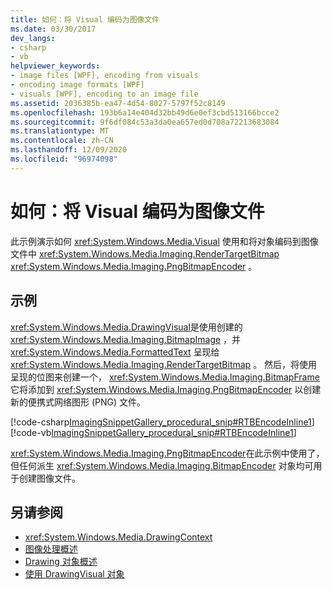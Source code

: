 ```yaml
---
title: 如何：将 Visual 编码为图像文件
ms.date: 03/30/2017
dev_langs:
- csharp
- vb
helpviewer_keywords:
- image files [WPF], encoding from visuals
- encoding image formats [WPF]
- visuals [WPF], encoding to an image file
ms.assetid: 2036385b-ea47-4d54-8027-5797f52c8149
ms.openlocfilehash: 193b6a14e404d32bb49d6e0ef3cbd513166bcce2
ms.sourcegitcommit: 9f6df084c53a3da0ea657ed0d708a72213683084
ms.translationtype: MT
ms.contentlocale: zh-CN
ms.lasthandoff: 12/09/2020
ms.locfileid: "96974098"
---
```

# <a name="how-to-encode-a-visual-to-an-image-file"></a>如何：将 Visual 编码为图像文件
此示例演示如何 <xref:System.Windows.Media.Visual> 使用和将对象编码到图像文件中 <xref:System.Windows.Media.Imaging.RenderTargetBitmap> <xref:System.Windows.Media.Imaging.PngBitmapEncoder> 。  
  
## <a name="example"></a>示例  
 <xref:System.Windows.Media.DrawingVisual>是使用创建的 <xref:System.Windows.Media.Imaging.BitmapImage> ，并 <xref:System.Windows.Media.FormattedText> 呈现给 <xref:System.Windows.Media.Imaging.RenderTargetBitmap> 。 然后，将使用呈现的位图来创建一个， <xref:System.Windows.Media.Imaging.BitmapFrame> 它将添加到 <xref:System.Windows.Media.Imaging.PngBitmapEncoder> 以创建新的便携式网络图形 (PNG) 文件。  
  
 [!code-csharp[ImagingSnippetGallery_procedural_snip#RTBEncodeInline1](~/samples/snippets/csharp/VS_Snippets_Wpf/ImagingSnippetGallery_procedural_snip/CSharp/RenderTargetBitmapExample_Encode.cs#rtbencodeinline1)]
 [!code-vb[ImagingSnippetGallery_procedural_snip#RTBEncodeInline1](~/samples/snippets/visualbasic/VS_Snippets_Wpf/ImagingSnippetGallery_procedural_snip/VB/RenderTargetBitmapExample_Encode.vb#rtbencodeinline1)]  
  
 <xref:System.Windows.Media.Imaging.PngBitmapEncoder>在此示例中使用了，但任何派生 <xref:System.Windows.Media.Imaging.BitmapEncoder> 对象均可用于创建图像文件。  
  
## <a name="see-also"></a>另请参阅

- <xref:System.Windows.Media.DrawingContext>
- [图像处理概述](imaging-overview.md)
- [Drawing 对象概述](drawing-objects-overview.md)
- [使用 DrawingVisual 对象](using-drawingvisual-objects.md)
